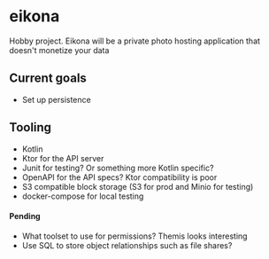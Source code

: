 # eikona
Hobby project. Eikona will be a private photo hosting application that doesn't monetize your data

## Current goals
- Set up persistence

## Tooling

- Kotlin
- Ktor for the API server
- Junit for testing? Or something more Kotlin specific?
- OpenAPI for the API specs? Ktor compatibility is poor
- S3 compatible block storage (S3 for prod and Minio for testing)
- docker-compose for local testing

#### Pending
- What toolset to use for permissions? Themis looks interesting
- Use SQL to store object relationships such as file shares?
